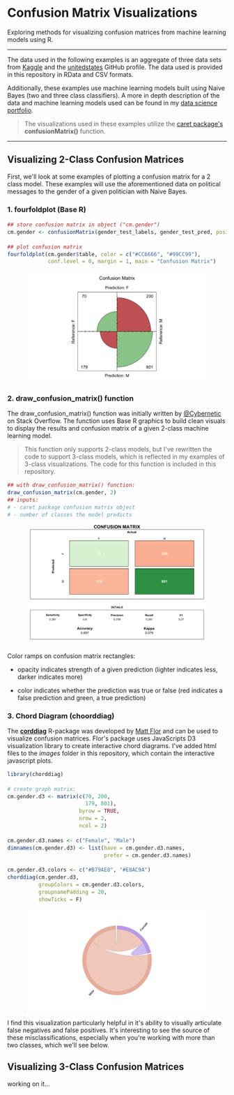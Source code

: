 # Confusion Matrix Visualizations

Exploring methods for visualizing confusion matrices from machine learning models using R.

---

The data used in the following examples is an aggregate of three data sets from [Kaggle](https://www.kaggle.com/crowdflower/political-social-media-posts?fbclid=IwAR1zd5-O3bVc7oPH8ABHkiF524TM370lSZ44oR5_nQPfcwPlBFCHXbT-Vuc) and the [unitedstates](https://github.com/unitedstates/congress-legislators/blob/master/README.md) GitHub profile. The data used is provided in this repository in RData and CSV formats.

Additionally, these examples use machine learning models built using Naive Bayes (two and three class classifiers). A more in depth description of the data and machine learning models used can be found in my [data science portfolio](https://connersexton.github.io/politics/).

>The visualizations used in these examples utilize the [caret package's](https://cran.r-project.org/web/packages/caret/caret.pdf) **confusionMatrix()** function.

---

## Visualizing 2-Class Confusion Matrices

First, we'll look at some examples of plotting a confusion matrix for a 2 class model. These examples will use the aforementioned data on political messages to the gender of a given politician with Naive Bayes.

### 1. fourfoldplot (Base R)

```r
## store confusion matrix in object ("cm.gender")
cm.gender <- confusionMatrix(gender_test_labels, gender_test_pred, positive = "F")

## plot confusion matrix
fourfoldplot(cm.gender$table, color = c("#CC6666", "#99CC99"),
             conf.level = 0, margin = 1, main = "Confusion Matrix")
```

<figure>
    <a href="/images/2-class-fourfoldplot.png"><img src="/images/2-class-fourfoldplot.png"></a>
</figure>

### 2. draw_confusion_matrix() function

The draw_confusion_matrix() function was initially written by [@Cybernetic](https://stackoverflow.com/users/1639594/cybernetic) on Stack Overflow. The function uses Base R graphics to build clean visuals to display the results and confusion matrix of a given 2-class machine learning model.

>This function only supports 2-class models, but I've rewritten the code to support 3-class models, which is reflected in my examples of 3-class visualizations. The code for this function is included in this repository.

```r
## with draw_confusion_matrix() function:
draw_confusion_matrix(cm.gender, 2)
## inputs:
# - caret package confusion matrix object
# - number of classes the model predicts
```

<figure>
    <a href="/images/2-class-cybernetic.png"><img src="/images/2-class-cybernetic.png"></a>
</figure>

Color ramps on confusion matrix rectangles:

- opacity indicates strength of a given prediction (lighter indicates less, darker indicates more)

- color indicates whether the prediction was true or false (red indicates a false prediction and green, a true prediction)

### 3. Chord Diagram (choorddiag)

The [**corddiag**](https://github.com/mattflor/chorddiag) R-package was developed by [Matt Flor](https://github.com/mattflor) and can be used to visualize confusion matrices. Flor's package uses JavaScripts D3 visualization library to create interactive chord diagrams. I've added html files to the *images* folder in this repository, which contain the interactive javascript plots.

```r
library(chorddiag)

# create graph matrix:
cm.gender.d3 <- matrix(c(70, 200,
                         179, 801),
                       byrow = TRUE,
                       nrow = 2,
                       ncol = 2)

cm.gender.d3.names <- c("Female", "Male")
dimnames(cm.gender.d3) <- list(have = cm.gender.d3.names,
                               prefer = cm.gender.d3.names)

cm.gender.d3.colors <- c("#B79AE8", "#E8AC9A")
chorddiag(cm.gender.d3,
          groupColors = cm.gender.d3.colors,
          groupnamePadding = 20,
          showTicks = F)
```

<figure>
    <a href="/images/2-class-d3-screencap.png"><img src="/images/2-class-d3-screencap.png"></a>
</figure>

I find this visualization particularly helpful in it's ability to visually articulate false negatives and false positives. It's interesting to see the source of these misclassifications, especially when you're working with more than two classes, which we'll see below.


## Visualizing 3-Class Confusion Matrices

working on it...

